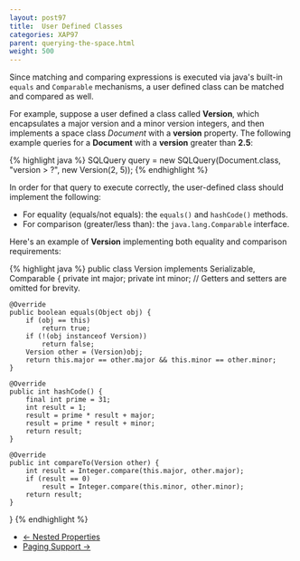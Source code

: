```yaml
---
layout: post97
title:  User Defined Classes
categories: XAP97
parent: querying-the-space.html
weight: 500
---
```






Since matching and comparing expressions is executed via java's built-in `equals` and `Comparable` mechanisms, a user defined class can be matched and compared as well.

For example, suppose a user defined a class called **Version**, which encapsulates a major version and a minor version integers, and then implements a space class *Document* with a **version** property.
The following example queries for a **Document** with a **version** greater than **2.5**:

{% highlight java %}
SQLQuery<Document> query = new SQLQuery<Document>(Document.class, "version > ?", new Version(2, 5));
{% endhighlight %}

In order for that query to execute correctly, the user-defined class should implement the following:

- For equality (equals/not equals): the `equals()` and `hashCode()` methods.
- For comparison (greater/less than): the `java.lang.Comparable` interface.

Here's an example of **Version** implementing both equality and comparison requirements:

{% highlight java %}
public class Version implements Serializable, Comparable<Version> {
    private int major;
    private int minor;
    // Getters and setters are omitted for brevity.

    @Override
    public boolean equals(Object obj) {
        if (obj == this)
            return true;
        if (!(obj instanceof Version))
            return false;
        Version other = (Version)obj;
        return this.major == other.major && this.minor == other.minor;
    }

    @Override
    public int hashCode() {
        final int prime = 31;
        int result = 1;
        result = prime * result + major;
        result = prime * result + minor;
        return result;
    }

    @Override
    public int compareTo(Version other) {
        int result = Integer.compare(this.major, other.major);
        if (result == 0)
            result = Integer.compare(this.minor, other.minor);
        return result;
    }
}
{% endhighlight %}


<ul class="pager">
  <li class="previous"><a href="./query-nested-properties.html">&larr; Nested Properties</a></li>
  <li class="next"><a href="./query-paging-support.html">Paging Support &rarr;</a></li>
</ul>